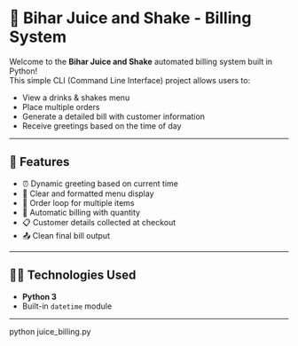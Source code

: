 # 🧃 Bihar Juice and Shake - Billing System

Welcome to the **Bihar Juice and Shake** automated billing system built in Python!  
This simple CLI (Command Line Interface) project allows users to:
- View a drinks & shakes menu
- Place multiple orders
- Generate a detailed bill with customer information
- Receive greetings based on the time of day

---

## 📌 Features

- ⏰ Dynamic greeting based on current time
- 🧾 Clear and formatted menu display
- 🛒 Order loop for multiple items
- 🧮 Automatic billing with quantity
- 📋 Customer details collected at checkout
- 📤 Clean final bill output

---

## 🧑‍💻 Technologies Used

- **Python 3**
- Built-in `datetime` module

---
python juice_billing.py
